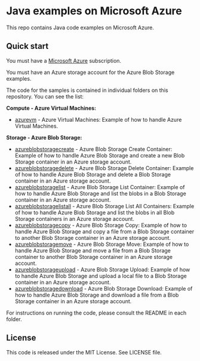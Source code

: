 # Java examples on Microsoft Azure

This repo contains Java code examples on Microsoft Azure.

## Quick start

You must have a [Microsoft Azure](https://azure.microsoft.com/) subscription.

You must have an Azure storage account for the Azure Blob Storage examples.

The code for the samples is contained in individual folders on this repository. You can see the list:

**Compute - Azure Virtual Machines:**

* [azurevm](/azurevm) - Azure Virtual Machines: Example of how to handle Azure Virtual Machines.

**Storage - Azure Blob Storage:**

* [azureblobstoragecreate](/azureblobstoragecreate) - Azure Blob Storage Create Container: Example of how to handle Azure Blob Storage and create a new Blob Storage container in an Azure storage account.
* [azureblobstoragedelete](/azureblobstoragedelete) - Azure Blob Storage Delete Container: Example of how to handle Azure Blob Storage and delete a Blob Storage container in an Azure storage account.
* [azureblobstoragelist](/azureblobstoragelist) - Azure Blob Storage List Container: Example of how to handle Azure Blob Storage    and list the blobs in a Blob Storage container in an Azure storage account.
* [azureblobstoragelistall](/azureblobstoragelistall) - Azure Blob Storage List All Containers: Example of how to handle Azure      Blob Storage and list the blobs in all Blob Storage containers in an Azure storage account.
* [azureblobstoragecopy](/azureblobstoragecopy) - Azure Blob Storage Copy: Example of how to handle Azure Blob Storage and copy a file from a Blob Storage container to another Blob Storage container in an Azure storage account.
* [azureblobstoragemove](/azureblobstoragemove) - Azure Blob Storage Move: Example of how to handle Azure Blob Storage and move a file from a Blob Storage container to another Blob Storage container in an Azure storage account.
* [azureblobstorageupload](/azureblobstorageupload) - Azure Blob Storage Upload: Example of how to handle Azure Blob Storage and upload a local file to a Blob Storage container in an Azure storage account.
* [azureblobstoragedownload](/azureblobstoragedownload) - Azure Blob Storage Download: Example of how to handle Azure Blob Storage and download a file from a Blob Storage container in an Azure storage account.

For instructions on running the code, please consult the README in each folder.

## License

This code is released under the MIT License. See LICENSE file.
